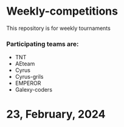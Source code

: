 # Weekly-competitions
This repository is for weekly tournaments
### Participating teams are:
<ul>
  <li>TNT</li>
  <li>AEteam</li>
  <li>Cyrus</li>
  <li>Cyrus-grils</li>
  <li>EMPEROR</li>
  <li>Galexy-coders</li>
</ul>

# 23, February, 2024
